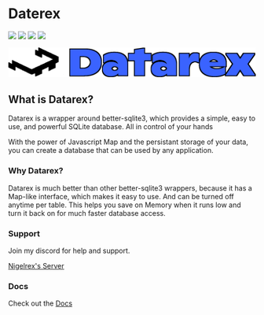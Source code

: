 # Daterex

![](https://img.shields.io/github/languages/top/Nigelrex/Datarex?color=%2300D993&label=javascript&logo=javascript&logoColor=%23ggggg&style=for-the-badge) ![](https://img.shields.io/npm/dw/datarex?logo=NPM&style=for-the-badge) ![](https://img.shields.io/snyk/vulnerabilities/npm/datarex?logo=NPM&logoColor=%23ffffff&style=for-the-badge) [![](https://img.shields.io/discord/877422878826594334?logo=discord&style=for-the-badge)](https://discord.gg/ATrvrZtSqZ)

![](./logo.png)

## What is Datarex?

Datarex is a wrapper around better-sqlite3, which provides a simple, easy to use, and powerful SQLite database. All in control of your hands

With the power of Javascript Map and the persistant storage of your data, you can create a database that can be used by any application.

### Why Datarex?

Datarex is much better than other better-sqlite3 wrappers, because it has a Map-like interface, which makes it easy to use. And can be turned off anytime per table. This helps you save on Memory when it runs low and turn it back on for much faster database access.

### Support

Join my discord for help and support.

[Nigelrex's Server](https://discord.gg/ATrvrZtSqZ)

### Docs

Check out the [Docs](https://nigelrex.github.io/Datarex)
